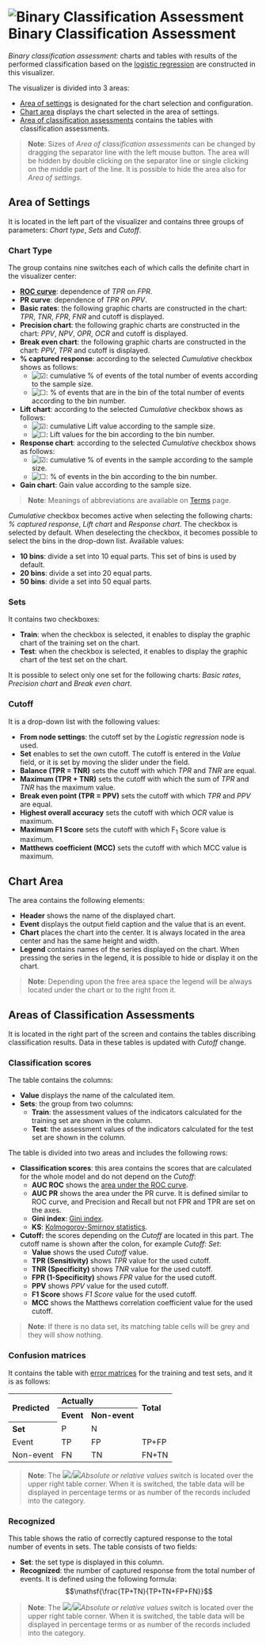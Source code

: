 # ![Binary Classification Assessment](../../images/icons/view_types/roc_default.svg) Binary Classification Assessment

*Binary classification assessment*: charts and tables with results of the performed classification based on the [logistic regression](../../processors/datamining/logistic-regression/README.md) are constructed in this visualizer.

The visualizer is divided into 3 areas:

* [Area of settings](#oblast-nastroek) is designated for the chart selection and configuration.
* [Chart area](#oblast-diagrammy) displays the chart selected in the area of settings.
* [Area of classification assessments](#oblasti-otsenok-klassifikatsii) contains the tables with classification assessments.

> **Note**: Sizes of *Area of classification assessments* can be changed by dragging the separator line with the left mouse button. The area will be hidden by double clicking on the separator line or single clicking on the middle part of the line. It is possible to hide the area also for *Area of settings*.

## Area of Settings

It is located in the left part of the visualizer and contains three groups of parameters: *Chart type*, *Sets* and *Cutoff*.

### Chart Type

The group contains nine switches each of which calls the definite chart in the visualizer center:

* **[ROC curve](https://wiki.loginom.ru/articles/roc-analysis.html)**: dependence of *TPR* on *FPR*.
* **PR curve**: dependence of *TPR* on *PPV*.
* **Basic rates**: the following graphic charts are constructed in the chart: *TPR*, *TNR*, *FPR*, *FNR* and cutoff is displayed.
* **Precision chart**: the following graphic charts are constructed in the chart: *PPV*, *NPV*, *OPR*, *OCR* and cutoff is displayed.
* **Break even chart**: the following graphic charts are constructed in the chart: *PPV*, *TPR* and cutoff is displayed.
* **% captured response**: according to the selected *Cumulative* checkbox shows as follows:
   * ![☑](../../images/icons/checkbox-states/checked_default.svg): cumulative % of events of the total number of events according to the sample size.
   * ![☐](../../images/icons/checkbox-states/unchecked_default.svg): % of events that are in the bin of the total number of events according to the bin number.
* **Lift chart**: according to the selected *Cumulative* checkbox shows as follows:
   * ![☑](../../images/icons/checkbox-states/checked_default.svg): cumulative Lift value according to the sample size.
   * ![☐](../../images/icons/checkbox-states/unchecked_default.svg): Lift values for the bin according to the bin number.
* **Response chart**: according to the selected *Cumulative* checkbox shows as follows:
   * ![☑](../../images/icons/checkbox-states/checked_default.svg): cumulative % of events in the sample according to the sample size.
   * ![☐](../../images/icons/checkbox-states/unchecked_default.svg): % of events in the bin according to the bin number.
* **Gain chart**: Gain value according to the sample size.

> **Note**: Meanings of abbreviations are available on [Terms](./terms.md) page.

*Cumulative* checkbox becomes active when selecting the following charts: *% captured response*, *Lift chart* and *Response chart*. The checkbox is selected by default. When deselecting the checkbox, it becomes possible to select the bins in the drop-down list. Available values:

* **10 bins**: divide a set into 10 equal parts. This set of bins is used by default.
* **20 bins**: divide a set into 20 equal parts.
* **50 bins**: divide a set into 50 equal parts.

### Sets

It contains two checkboxes:

* **Train**: when the checkbox is selected, it enables to display the graphic chart of the training set on the chart.
* **Test**: when the checkbox is selected, it enables to display the graphic chart of the test set on the chart.

It is possible to select only one set for the following charts: *Basic rates*, *Precision chart* and *Break even chart*.

### Cutoff

It is a drop-down list with the following values:

* **From node settings**: the cutoff set by the *Logistic regression* node is used.
* **Set** enables to set the own cutoff. The cutoff is entered in the *Value* field, or it is set by moving the slider under the field.
* **Balance (TPR = TNR)** sets the cutoff with which *TPR* and *TNR* are equal.
* **Maximum (TPR + TNR)** sets the cutoff with which the sum of *TPR* and *TNR* has the maximum value.
* **Break even point (TPR = PPV)** sets the cutoff with which *TPR* and *PPV* are equal.
* **Highest overall accuracy** sets the cutoff with which *OCR* value is maximum.
* **Maximum F1 Score** sets the cutoff with which F<sub>1</sub> Score value is maximum.
* **Matthews coefficient (MCC)** sets the cutoff with which MCC value is maximum.

## Chart Area

The area contains the following elements:

* **Header** shows the name of the displayed chart.
* **Event** displays the output field caption and the value that is an event.
* **Chart** places the chart into the center. It is always located in the area center and has the same height and width.
* **Legend** contains names of the series displayed on the chart. When pressing the series in the legend, it is possible to hide or display it on the chart.

> **Note**: Depending upon the free area space the legend will be always located under the chart or to the right from it.

## Areas of Classification Assessments

It is located in the right part of the screen and contains the tables discribing classification results. Data in these tables is updated with *Cutoff* change.

### Classification scores

The table contains the columns:

* **Value** displays the name of the calculated item.
* **Sets**: the group from two columns:
   * **Train**: the assessment values of the indicators calculated for the training set are shown in the column.
   * **Test**: the assessment values of the indicators calculated for the test set are shown in the column.

The table is divided into two areas and includes the following rows:

* **Classification scores**: this area contains the scores that are calculated for the whole model and do not depend on the *Cutoff*:
   * **AUC ROC** shows the [area under the ROC curve](https://wiki.loginom.ru/articles/auc.html).
   * **AUC PR** shows the area under the PR curve. It is defined similar to ROC curve, and Precision and Recall but not FPR and TPR are set on the axes.
   * **Gini index**: [Gini index](https://ru.wikipedia.org/wiki/Коэффициент_Джини).
   * **KS**: [Kolmogorov-Smirnov statistics](https://wiki.loginom.ru/articles/ks-test.html).
* **Cutoff:** the scores depending on the *Cutoff* are located in this part. The cutoff name is shown after the colon, for example *Cutoff: Set*:
   * **Value** shows the used *Cutoff* value.
   * **TPR (Sensitivity)** shows *TPR* value for the used cutoff.
   * **TNR (Specificity)** shows *TNR* value for the used cutoff.
   * **FPR (1-Specificity)** shows *FPR* value for the used cutoff.
   * **PPV** shows *PPV* value for the used cutoff.
   * **F1 Score** shows *F1 Score* value for the used cutoff.
   * **MCC** shows the Matthews correlation coefficient value for the used cutoff.

> **Note**: If there is no data set, its matching table cells will be grey and they will show nothing.

### Confusion matrices

It contains the table with [error matrices](./error-matrix.md) for the training and test sets, and it is as follows:

<table>
<tr><th align="left" rowspan="2">Predicted</th><th align="left" colspan="2">Actually</th><th rowspan="2" align="left">Total</th></tr>
<tr><th align="left">Event</th><th align="left">Non-event</th></tr>
 <tr><th align="left">Set</th><td>P</td><td>N</td><td></td></tr>
 <tr><td>Event</td><td>TP</td><td>FP</td><td>TP+FP</td></tr>
 <tr><td>Non-event</td><td>FN</td><td>TN</td><td>FN+TN</td></tr>
</table>

> **Note**: The ![ ](../../images/icons/switches/roc/absolute_default.svg)/![ ](../../images/icons/switches/roc/relative_default.svg)*Absolute or relative values* switch is located over the upper right table corner. When it is switched, the table data will be displayed in percentage terms or as number of the records included into the category.

### Recognized

This table shows the ratio of correctly captured response to the total number of events in sets. The table consists of two fields:

* **Set**: the set type is displayed in this column.
* **Recognized**: the number of captured response from the total number of events. It is defined using the following formula: $$\mathsf{\frac{TP+TN}{TP+TN+FP+FN}}$$

> **Note**: The ![ ](../../images/icons/switches/roc/absolute_default.svg)/![ ](../../images/icons/switches/roc/relative_default.svg)*Absolute or relative values* switch is located over the upper right table corner. When it is switched, the table data will be displayed in percentage terms or as number of the records included into the category.
